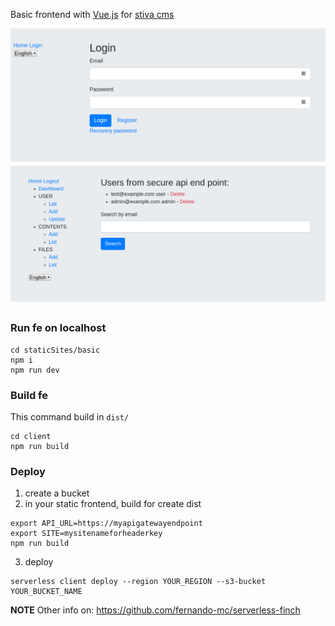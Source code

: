Basic frontend with [Vue.js](https://vuejs.org/) for [stiva cms](https://github.com/anddimario/stiva/)

![Login page](https://github.com/anddimario/stiva-basic-fe/blob/master/screenshot/login.png)
![Users list page](https://github.com/anddimario/stiva-basic-fe/blob/master/screenshot/users.png)

### Run fe on localhost
```
cd staticSites/basic
npm i
npm run dev
```

### Build fe
This command build in `dist/`
```
cd client
npm run build
```

### Deploy
1. create a bucket
2. in your static frontend, build for create dist
```
export API_URL=https://myapigatewayendpoint
export SITE=mysitenameforheaderkey
npm run build
```
3. deploy
```
serverless client deploy --region YOUR_REGION --s3-bucket YOUR_BUCKET_NAME
```
**NOTE** Other info on: https://github.com/fernando-mc/serverless-finch
